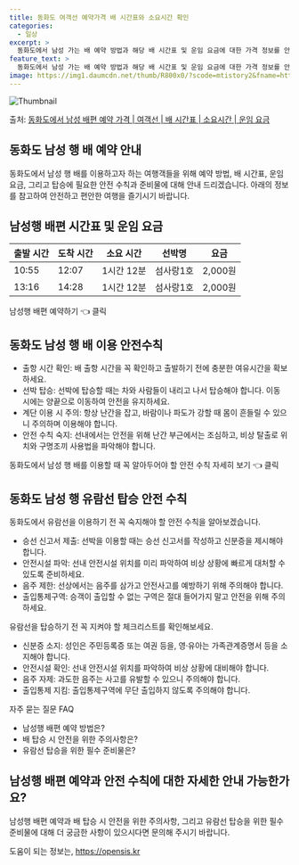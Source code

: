 ```yaml
---
title: 동화도 여객선 예약가격 배 시간표와 소요시간 확인
categories:
  - 일상
excerpt: >
  동화도에서 남성 가는 배 예약 방법과 해당 배 시간표 및 운임 요금에 대한 가격 정보를 안내 드리겠습니다. 안전하고 재밋는 남성행 여행을 위해 아래 정보 참고하시기 바랍니다. 남성행 배편 예약하기 👈 클릭동화도에서 남성행 배 시간표출발 시간도착 시간소요 시간선박명요금10:5512:071시간 12분섬사랑1호2,000원13:1614:281시간 12분섬사랑1호2,000원남성행 배편 예약하기 👈 클릭동화도에서 남성행 여객선 탑승 시 이용수칙동화도에서 남성행 배를 이용할 때 꼭 알아두어야 할 이용수칙을 소개합니다. 1) 출항 시간 확인 배 출항 시간을 꼭 확인해주세요. ※ 배가 출항할 때 혼잡할 수 있으니 미리 매표소에 가 충분한 여유시간을 확보하세요. 2) 선박 탑승 선박에 탑승할 때 차와 사람들이 내리고 나서..
feature_text: >
  동화도에서 남성 가는 배 예약 방법과 해당 배 시간표 및 운임 요금에 대한 가격 정보를 안내 드리겠습니다. 안전하고 재밋는 남성행 여행을 위해 아래 정보 참고하시기 바랍니다. 남성행 배편 예약하기 👈 클릭동화도에서 남성행 배 시간표출발 시간도착 시간소요 시간선박명요금10:5512:071시간 12분섬사랑1호2,000원13:1614:281시간 12분섬사랑1호2,000원남성행 배편 예약하기 👈 클릭동화도에서 남성행 여객선 탑승 시 이용수칙동화도에서 남성행 배를 이용할 때 꼭 알아두어야 할 이용수칙을 소개합니다. 1) 출항 시간 확인 배 출항 시간을 꼭 확인해주세요. ※ 배가 출항할 때 혼잡할 수 있으니 미리 매표소에 가 충분한 여유시간을 확보하세요. 2) 선박 탑승 선박에 탑승할 때 차와 사람들이 내리고 나서..
image: https://img1.daumcdn.net/thumb/R800x0/?scode=mtistory2&fname=https%3A%2F%2Fblog.kakaocdn.net%2Fdn%2FC6ThX%2FbtsHCoLPaAZ%2F0PTCKQkpriwkGQlaLhZK6k%2Fimg.webp
---
```


![Thumbnail](https://img1.daumcdn.net/thumb/R800x0/?scode=mtistory2&fname=https%3A%2F%2Fblog.kakaocdn.net%2Fdn%2FC6ThX%2FbtsHCoLPaAZ%2F0PTCKQkpriwkGQlaLhZK6k%2Fimg.webp)

<p>출처: <a href="https://opensis.kr/entry/%EB%8F%99%ED%99%94%EB%8F%84%EC%97%90%EC%84%9C-%EB%82%A8%EC%84%B1-%EB%B0%B0%ED%8E%B8-%EC%98%88%EC%95%BD-%EA%B0%80%EA%B2%A9-%EC%97%AC%EA%B0%9D%EC%84%A0-%EB%B0%B0-%EC%8B%9C%EA%B0%84%ED%91%9C-%EC%86%8C%EC%9A%94%EC%8B%9C%EA%B0%84-%EC%9A%B4%EC%9E%84-%EC%9A%94%EA%B8%88" rel="dofollow">동화도에서 남성 배편 예약 가격 | 여객선 | 배 시간표 | 소요시간 | 운임 요금</a> </p>

## 동화도 남성 행 배 예약 안내

동화도에서 남성 행 배를 이용하고자 하는 여행객들을 위해 예약 방법, 배 시간표, 운임 요금, 그리고 탑승에 필요한 안전 수칙과 준비물에
대해 안내 드리겠습니다. 아래의 정보를 참고하여 안전하고 편안한 여행을 즐기시기 바랍니다.

## **남성행 배편 시간표 및 운임 요금**

**출발 시간** | **도착 시간** | **소요 시간** | **선박명** | **요금**  
---|---|---|---|---  
10:55 | 12:07 | 1시간 12분 | 섬사랑1호 | 2,000원  
13:16 | 14:28 | 1시간 12분 | 섬사랑1호 | 2,000원  
  
남성행 배편 예약하기 👈 클릭

## **동화도 남성 행 배 이용 안전수칙**

  * 출항 시간 확인: 배 출항 시간을 꼭 확인하고 출발하기 전에 충분한 여유시간을 확보하세요.
  * 선박 탑승: 선박에 탑승할 때는 차와 사람들이 내리고 나서 탑승해야 합니다. 이동 시에는 양끝으로 이동하여 안전을 유지하세요.
  * 계단 이용 시 주의: 항상 난간을 잡고, 바람이나 파도가 강할 때 몸이 흔들릴 수 있으니 주의하며 이용해야 합니다.
  * 안전 수칙 숙지: 선내에서는 안전을 위해 난간 부근에서는 조심하고, 비상 탈출로 위치와 구명조끼 사용법을 파악해야 합니다.

동화도에서 남성 행 배를 이용할 때 꼭 알아두어야 할 안전 수칙 자세히 보기 👈 클릭

## **동화도 남성 행 유람선 탑승 안전 수칙**

동화도에서 유람선을 이용하기 전 꼭 숙지해야 할 안전 수칙을 알아보겠습니다.

  * 승선 신고서 제출: 선박을 이용할 때는 승선 신고서를 작성하고 신분증을 제시해야 합니다.
  * 안전시설 파악: 선내 안전시설 위치를 미리 파악하여 비상 상황에 빠르게 대처할 수 있도록 준비하세요.
  * 음주 제한: 선상에서는 음주를 삼가고 안전사고를 예방하기 위해 주의해야 합니다.
  * 출입통제구역: 승객이 출입할 수 없는 구역은 절대 들어가지 말고 안전을 위해 주의하세요.

유람선을 탑승하기 전 꼭 지켜야 할 체크리스트를 확인해보세요.

  * 신분증 소지: 성인은 주민등록증 또는 여권 등을, 영·유아는 가족관계증명서 등을 소지해야 합니다.
  * 안전시설 확인: 선내 안전시설 위치를 파악하여 비상 상황에 대비해야 합니다.
  * 음주 자제: 과도한 음주는 사고를 유발할 수 있으니 주의해야 합니다.
  * 출입통제 지킴: 출입통제구역에 무단 출입하지 않도록 주의해야 합니다.

자주 묻는 질문 FAQ

  * 남성행 배편 예약 방법은?
  * 배 탑승 시 안전을 위한 주의사항은?
  * 유람선 탑승을 위한 필수 준비물은?

## **남성행 배편 예약과 안전 수칙에 대한 자세한 안내 가능한가요?**

남성행 배편 예약과 배 탑승 시 안전을 위한 주의사항, 그리고 유람선 탑승을 위한 필수 준비물에 대해 더 궁금한 사항이 있으시다면 문의해
주시기 바랍니다.

 

도움이 되는 정보는, <a href="https://opensis.kr" rel="dofollow">https://opensis.kr</a>



